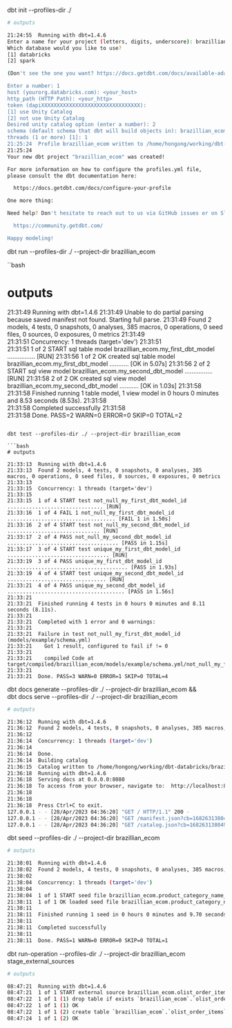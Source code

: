 dbt init --profiles-dir ./

```bash
# outputs

21:24:55  Running with dbt=1.4.6
Enter a name for your project (letters, digits, underscore): brazillian_ecom
Which database would you like to use?
[1] databricks
[2] spark

(Don't see the one you want? https://docs.getdbt.com/docs/available-adapters)

Enter a number: 1
host (yourorg.databricks.com): <your_host>
http_path (HTTP Path): <your_http>
token (dapiXXXXXXXXXXXXXXXXXXXXXXXXXXXXXXXX): 
[1] use Unity Catalog
[2] not use Unity Catalog
Desired unity catalog option (enter a number): 2
schema (default schema that dbt will build objects in): brazillian_ecom
threads (1 or more) [1]: 1
21:25:24  Profile brazillian_ecom written to /home/hongong/working/dbt-databricks/profiles.yml using target's profile_template.yml and your supplied values. Run 'dbt debug' to validate the connection.
21:25:24  
Your new dbt project "brazillian_ecom" was created!

For more information on how to configure the profiles.yml file,
please consult the dbt documentation here:

  https://docs.getdbt.com/docs/configure-your-profile

One more thing:

Need help? Don't hesitate to reach out to us via GitHub issues or on Slack:

  https://community.getdbt.com/

Happy modeling!
```

dbt run --profiles-dir ./ --project-dir brazillian_ecom 

``bash
# outputs

21:31:49  Running with dbt=1.4.6
21:31:49  Unable to do partial parsing because saved manifest not found. Starting full parse.
21:31:49  Found 2 models, 4 tests, 0 snapshots, 0 analyses, 385 macros, 0 operations, 0 seed files, 0 sources, 0 exposures, 0 metrics
21:31:49  
21:31:51  Concurrency: 1 threads (target='dev')
21:31:51  
21:31:51  1 of 2 START sql table model brazillian_ecom.my_first_dbt_model ................ [RUN]
21:31:56  1 of 2 OK created sql table model brazillian_ecom.my_first_dbt_model ........... [OK in 5.07s]
21:31:56  2 of 2 START sql view model brazillian_ecom.my_second_dbt_model ................ [RUN]
21:31:58  2 of 2 OK created sql view model brazillian_ecom.my_second_dbt_model ........... [OK in 1.03s]
21:31:58  
21:31:58  Finished running 1 table model, 1 view model in 0 hours 0 minutes and 8.53 seconds (8.53s).
21:31:58  
21:31:58  Completed successfully
21:31:58  
21:31:58  Done. PASS=2 WARN=0 ERROR=0 SKIP=0 TOTAL=2
```

dbt test --profiles-dir ./ --project-dir brazillian_ecom 

```bash
# outputs

21:33:13  Running with dbt=1.4.6
21:33:13  Found 2 models, 4 tests, 0 snapshots, 0 analyses, 385 macros, 0 operations, 0 seed files, 0 sources, 0 exposures, 0 metrics
21:33:13  
21:33:15  Concurrency: 1 threads (target='dev')
21:33:15  
21:33:15  1 of 4 START test not_null_my_first_dbt_model_id ............................... [RUN]
21:33:16  1 of 4 FAIL 1 not_null_my_first_dbt_model_id ................................... [FAIL 1 in 1.50s]
21:33:16  2 of 4 START test not_null_my_second_dbt_model_id .............................. [RUN]
21:33:17  2 of 4 PASS not_null_my_second_dbt_model_id .................................... [PASS in 1.15s]
21:33:17  3 of 4 START test unique_my_first_dbt_model_id ................................. [RUN]
21:33:19  3 of 4 PASS unique_my_first_dbt_model_id ....................................... [PASS in 1.93s]
21:33:19  4 of 4 START test unique_my_second_dbt_model_id ................................ [RUN]
21:33:21  4 of 4 PASS unique_my_second_dbt_model_id ...................................... [PASS in 1.56s]
21:33:21  
21:33:21  Finished running 4 tests in 0 hours 0 minutes and 8.11 seconds (8.11s).
21:33:21  
21:33:21  Completed with 1 error and 0 warnings:
21:33:21  
21:33:21  Failure in test not_null_my_first_dbt_model_id (models/example/schema.yml)
21:33:21    Got 1 result, configured to fail if != 0
21:33:21  
21:33:21    compiled Code at target/compiled/brazillian_ecom/models/example/schema.yml/not_null_my_first_dbt_model_id.sql
21:33:21  
21:33:21  Done. PASS=3 WARN=0 ERROR=1 SKIP=0 TOTAL=4
```

dbt docs generate --profiles-dir ./ --project-dir brazillian_ecom && \
dbt docs serve --profiles-dir ./ --project-dir brazillian_ecom

```bash
# outputs

21:36:12  Running with dbt=1.4.6
21:36:12  Found 2 models, 4 tests, 0 snapshots, 0 analyses, 385 macros, 0 operations, 0 seed files, 0 sources, 0 exposures, 0 metrics
21:36:12  
21:36:14  Concurrency: 1 threads (target='dev')
21:36:14  
21:36:14  Done.
21:36:14  Building catalog
21:36:15  Catalog written to /home/hongong/working/dbt-databricks/brazillian_ecom/target/catalog.json
21:36:18  Running with dbt=1.4.6
21:36:18  Serving docs at 0.0.0.0:8080
21:36:18  To access from your browser, navigate to:  http://localhost:8080
21:36:18  
21:36:18  
21:36:18  Press Ctrl+C to exit.
127.0.0.1 - - [28/Apr/2023 04:36:20] "GET / HTTP/1.1" 200 -
127.0.0.1 - - [28/Apr/2023 04:36:20] "GET /manifest.json?cb=1682631380490 HTTP/1.1" 200 -
127.0.0.1 - - [28/Apr/2023 04:36:20] "GET /catalog.json?cb=1682631380490 HTTP/1.1" 200 -
```

dbt seed --profiles-dir ./ --project-dir brazillian_ecom

```bash
# outputs

21:38:01  Running with dbt=1.4.6
21:38:02  Found 2 models, 4 tests, 0 snapshots, 0 analyses, 385 macros, 0 operations, 1 seed file, 0 sources, 0 exposures, 0 metrics
21:38:02  
21:38:04  Concurrency: 1 threads (target='dev')
21:38:04  
21:38:04  1 of 1 START seed file brazillian_ecom.product_category_name_translation ....... [RUN]
21:38:11  1 of 1 OK loaded seed file brazillian_ecom.product_category_name_translation ... [INSERT 71 in 6.62s]
21:38:11  
21:38:11  Finished running 1 seed in 0 hours 0 minutes and 9.70 seconds (9.70s).
21:38:11  
21:38:11  Completed successfully
21:38:11  
21:38:11  Done. PASS=1 WARN=0 ERROR=0 SKIP=0 TOTAL=1
```

dbt run-operation --profiles-dir ./ --project-dir brazillian_ecom stage_external_sources

```bash
# outputs

08:47:21  Running with dbt=1.4.6
08:47:21  1 of 1 START external source brazillian_ecom.olist_order_items
08:47:22  1 of 1 (1) drop table if exists `brazillian_ecom`.`olist_order_items`
08:47:22  1 of 1 (1) OK
08:47:22  1 of 1 (2) create table `brazillian_ecom`.`olist_order_items` (                    order_id...  
08:47:24  1 of 1 (2) OK
```